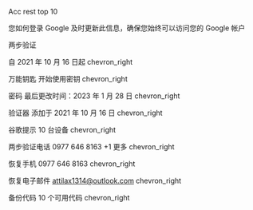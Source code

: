 Acc rest top 10  



您如何登录 Google
及时更新此信息，确保您始终可以访问您的 Google 帐户


两步验证

自 2021 年 10 月 16 日起
chevron_right



万能钥匙
开始使用密钥
chevron_right



密码
最后更改时间：2023 年 1 月 28 日
chevron_right



验证器
添加于 2021 年 10 月 16 日
chevron_right



谷歌提示
10 台设备
chevron_right



两步验证电话
0977 646 8163 +1 更多
chevron_right



恢复手机
0977 646 8163
chevron_right



恢复电子邮件
attilax1314@outlook.com
chevron_right



备份代码
10 个可用代码
chevron_right


